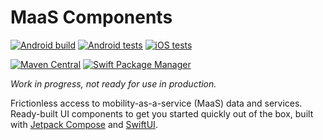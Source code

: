 # MaaS Components

[![Android build](https://img.shields.io/github/workflow/status/trafi/maas-components/Build%20Android?event=push&logo=android)](https://github.com/trafi/maas-components/actions?query=workflow%3A%22Build+Android%22)
[![Android tests](https://img.shields.io/github/workflow/status/trafi/maas-components/Android%20tests?label=tests&logo=android)](https://github.com/trafi/maas-components/actions?query=workflow%3A%22Android+tests%22)
[![iOS tests](https://img.shields.io/github/workflow/status/trafi/maas-components/iOS%20tests?label=tests&logo=iOS)](https://github.com/trafi/maas-components/actions?query=workflow%3A%22iOS+tests%22)

[![Maven Central](https://img.shields.io/maven-central/v/com.trafi.maas/routes-ui-android?logo=android)](https://search.maven.org/search?q=g:com.trafi.maas)
[![Swift Package Manager](https://img.shields.io/github/v/release/trafi/maas-components?include_prereleases&label=SPM&logo=iOS)](https://github.com/trafi/maas-components/releases)

*Work in progress, not ready for use in production.*

Frictionless access to mobility-as-a-service (MaaS) data and services.
Ready-built UI components to get you started quickly out of the box, built with [Jetpack Compose][compose] and [SwiftUI][swiftui].

[swiftui]: https://developer.apple.com/xcode/swiftui/
[compose]: https://developer.android.com/jetpack/compose
